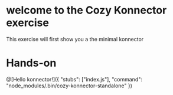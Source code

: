 # welcome to the Cozy Konnector exercise

This exercise will first show you a the minimal konnector

# Hands-on

@[Hello konnector!]({ "stubs": ["index.js"], "command": "node_modules/.bin/cozy-konnector-standalone" })
